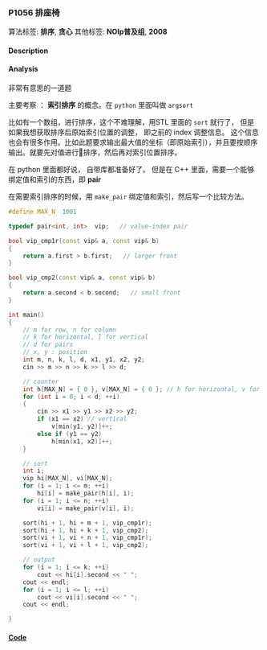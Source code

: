 ### P1056 排座椅

算法标签: **排序**, **贪心**
其他标签: **NOIp普及组**, **2008**


#### Description

#### Analysis

非常有意思的一道题

主要考察 ：  **索引排序**  的概念。在 `python`  里面叫做 `argsort`

比如有一个数组，进行排序，这个不难理解，用STL 里面的 `sort` 就行了， 但是如果我想获取排序后原始索引位置的调整， 即之前的 index 调整信息。 这个信息也会有很多作用。比如此题要求输出最大值的坐标（即原始索引），并且要按顺序输出。就要先对值进行排序，然后再对索引位置排序。

在 python 里面都好说， 自带库都准备好了。 但是在 C++ 里面，需要一个能够绑定值和索引的东西，即 **pair**

在需要索引排序的时候，用 `make_pair` 绑定值和索引，然后写一个比较方法。

```cpp
#define MAX_N  1001

typedef pair<int, int>  vip;   // value-index pair

bool vip_cmp1r(const vip& a, const vip& b)
{
    return a.first > b.first;   // larger front
}

bool vip_cmp2(const vip& a, const vip& b)
{
    return a.second < b.second;   // small front
}

int main()
{
    // m for row, n for column
    // k for horizontal, l for vertical
    // d for pairs
    // x, y : position
    int m, n, k, l, d, x1, y1, x2, y2;
    cin >> m >> n >> k >> l >> d;

    // counter
    int h[MAX_N] = { 0 }, v[MAX_N] = { 0 }; // h for horizontal, v for vertical
    for (int i = 0; i < d; ++i)
    {
        cin >> x1 >> y1 >> x2 >> y2;
        if (x1 == x2) // vertical
            v[min(y1, y2)]++;
        else if (y1 == y2)
            h[min(x1, x2)]++;
    }

    // sort
    int i;
    vip hi[MAX_N], vi[MAX_N];
    for (i = 1; i <= m; ++i)
        hi[i] = make_pair(h[i], i);
    for (i = 1; i <= n; ++i)
        vi[i] = make_pair(v[i], i);

    sort(hi + 1, hi + m + 1, vip_cmp1r);
    sort(hi + 1, hi + k + 1, vip_cmp2);
    sort(vi + 1, vi + n + 1, vip_cmp1r);
    sort(vi + 1, vi + l + 1, vip_cmp2);

    // output
    for (i = 1; i <= k; ++i)
        cout << hi[i].second << " ";
    cout << endl;
    for (i = 1; i <= l; ++i)
        cout << vi[i].second << " ";
    cout << endl;

}
```

#### [Code](../cpp/p1056.cpp)
